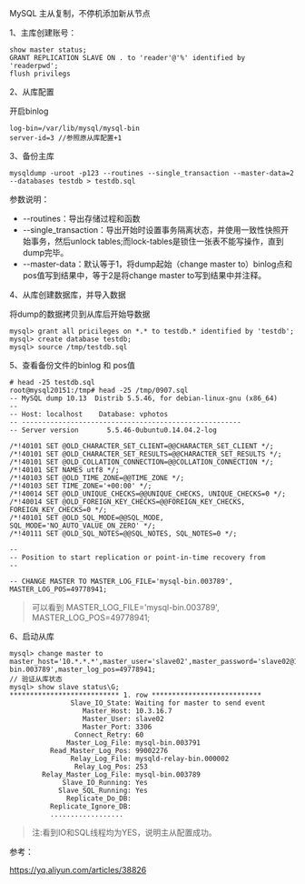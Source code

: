 MySQL 主从复制，不停机添加新从节点

1、主库创建账号：

```
show master status;
GRANT REPLICATION SLAVE ON . to 'reader'@'%' identified by 'readerpwd';
flush privilegs
```

2、从库配置

开启binlog

```+1
log-bin=/var/lib/mysql/mysql-bin
server-id=3	//参照原从库配置+1
```

3、备份主库

```
mysqldump -uroot -p123 --routines --single_transaction --master-data=2 --databases testdb > testdb.sql
```

参数说明：

- --routines：导出存储过程和函数
- --single_transaction：导出开始时设置事务隔离状态，并使用一致性快照开始事务，然后unlock tables;而lock-tables是锁住一张表不能写操作，直到dump完毕。
- --master-data：默认等于1，将dump起始（change master to）binlog点和pos值写到结果中，等于2是将change master to写到结果中并注释。

4、从库创建数据库，并导入数据

将dump的数据拷贝到从库后开始导数据

```
mysql> grant all pricileges on *.* to testdb.* identified by 'testdb';
mysql> create database testdb;
mysql> source /tmp/testdb.sql
```

5、查看备份文件的binlog 和 pos值

```
# head -25 testdb.sql
root@mysql20151:/tmp# head -25 /tmp/0907.sql 
-- MySQL dump 10.13  Distrib 5.5.46, for debian-linux-gnu (x86_64)
--
-- Host: localhost    Database: vphotos
-- ------------------------------------------------------
-- Server version       5.5.46-0ubuntu0.14.04.2-log

/*!40101 SET @OLD_CHARACTER_SET_CLIENT=@@CHARACTER_SET_CLIENT */;
/*!40101 SET @OLD_CHARACTER_SET_RESULTS=@@CHARACTER_SET_RESULTS */;
/*!40101 SET @OLD_COLLATION_CONNECTION=@@COLLATION_CONNECTION */;
/*!40101 SET NAMES utf8 */;
/*!40103 SET @OLD_TIME_ZONE=@@TIME_ZONE */;
/*!40103 SET TIME_ZONE='+00:00' */;
/*!40014 SET @OLD_UNIQUE_CHECKS=@@UNIQUE_CHECKS, UNIQUE_CHECKS=0 */;
/*!40014 SET @OLD_FOREIGN_KEY_CHECKS=@@FOREIGN_KEY_CHECKS, FOREIGN_KEY_CHECKS=0 */;
/*!40101 SET @OLD_SQL_MODE=@@SQL_MODE, SQL_MODE='NO_AUTO_VALUE_ON_ZERO' */;
/*!40111 SET @OLD_SQL_NOTES=@@SQL_NOTES, SQL_NOTES=0 */;

--
-- Position to start replication or point-in-time recovery from
--

-- CHANGE MASTER TO MASTER_LOG_FILE='mysql-bin.003789', MASTER_LOG_POS=49778941;
```

> 可以看到 MASTER_LOG_FILE='mysql-bin.003789', MASTER_LOG_POS=49778941;

6、启动从库

```
mysql> change master to master_host='10.*.*.*',master_user='slave02',master_password='slave02@123',master_log_file='mysql-bin.003789',master_log_pos=49778941;
// 验证从库状态
mysql> show slave status\G;
*************************** 1. row ***************************
               Slave_IO_State: Waiting for master to send event
                  Master_Host: 10.3.16.7
                  Master_User: slave02
                  Master_Port: 3306
                Connect_Retry: 60
              Master_Log_File: mysql-bin.003791
          Read_Master_Log_Pos: 99002276
               Relay_Log_File: mysqld-relay-bin.000002
                Relay_Log_Pos: 253
        Relay_Master_Log_File: mysql-bin.003789
             Slave_IO_Running: Yes
            Slave_SQL_Running: Yes
              Replicate_Do_DB: 
          Replicate_Ignore_DB: 
          ..................
```

> 注:看到IO和SQL线程均为YES，说明主从配置成功。



参考：

https://yq.aliyun.com/articles/38826